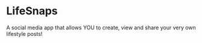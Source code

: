 # LifeSnaps
A social media app that allows YOU to create, view and share your very own lifestyle posts!
